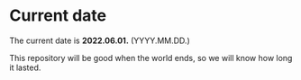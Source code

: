 # Current date

The current date is **2022.06.01.** (YYYY.MM.DD.)

This repository will be good when the world ends, so we will know how long it lasted.